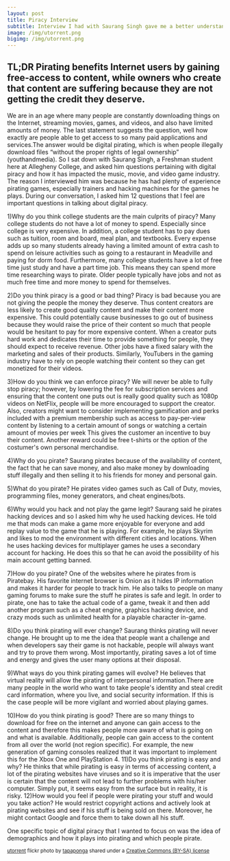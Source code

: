 ```yaml
---
layout: post
title: Piracy Interview
subtitle: Interview I had with Saurang Singh gave me a better understand of how and why people pirate.
image: /img/utorrent.png
bigimg: /img/utorrent.png
---
```

## TL;DR Pirating benefits Internet users by gaining free-access to content, while owners who create that content are suffering because they are not getting the credit they deserve.

We are in an age where many people are constantly downloading things on the Internet, streaming movies, games, and videos, and also have limited amounts of money. The last statement suggests the question, well how exactly are people able to get access to so many paid applications and services.The answer would be digital pirating, which is when people illegally download files “without the proper rights of legal ownership” (youthandmedia). So I sat down with Saurang Singh, a Freshman student here at Allegheny College, and asked him questions pertaining with digital piracy and how it has impacted the music, movie, and video game industry. The reason I interviewed him was because he has had plenty of experience pirating games, especially trainers and hacking machines for the games he plays. During our conversation, I asked him 12 questions that I feel are important questions in talking about digital piracy.


1)Why do you think college students are the main culprits of piracy?
    Many college students do not have a lot of money to spend. Especially since college is very expensive. In addition, a college student has to pay dues such as tuition, room and board, meal plan, and textbooks. Every expense adds up so many students already having a limited amount of extra cash to spend on leisure activities such as going to a restaurant in Meadville and paying for dorm food. Furthermore, many college students have a lot of free time just study and have a part time job. This means they can spend more time researching ways to pirate. Older people typically have jobs and not as much free time and more money to spend for themselves.

2)Do you think piracy is a good or bad thing?
    Piracy is bad because you are not giving the people the money they deserve. Thus content creators are less likely to create good quality content and make their content more expensive. This could potentially cause businesses to go out of business because they would raise the price of their content so much that people would be hesitant to pay for more expensive content. When a creator puts hard work and dedicates their time to provide something for people, they should expect to receive revenue. Other jobs have a fixed salary with the marketing and sales of their products. Similarly, YouTubers in the gaming industry have to rely on people watching their content so they can get monetized for their videos.

3)How do you think we can enforce piracy?
    We will never be able to fully stop piracy; however, by lowering the fee for subscription services and ensuring that the content one puts out is really good quality such as 1080p videos on NetFlix, people will be more encouraged to support the creator. Also, creators might want to consider implementing gamification and perks included with a premium membership such as access to pay-per-view content by listening to a certain amount of songs or watching a certain amount of movies per week This gives the customer an incentive to buy their content. Another reward could be free t-shirts or the option of the costumer's own personal merchandise.

4)Why do you pirate?
    Saurang pirates because of the availability of content, the fact that he can save money, and also make money by downloading stuff illegally and then selling it to his friends for money and personal gain.

5)What do you pirate?
    He pirates video games such as Call of Duty, movies, programming files, money generators, and cheat engines/bots.

6)Why would you hack and not play the game legit?
    Saurang said he pirates hacking devices and so I asked him why he used hacking devices. He told me that mods can make a game more enjoyable for everyone and add replay value to the game that he is playing. For example, he plays Skyrim and likes to mod the environment with different cities and locations. When he uses hacking devices for multiplayer games he uses a secondary account for hacking. He does this so that he can avoid the possibility of his main account getting banned.

7)How do you pirate?
    One of the websites where he pirates from is Piratebay. His favorite internet browser is Onion as it hides IP information and makes it harder for people to track him. He also talks to people on many gaming forums to make sure the stuff he pirates is safe and legit. In order to pirate, one has to take the actual code of a game, tweak it and then add another program such as a cheat engine, graphics hacking device, and crazy mods such as unlimited health for a playable character in-game.

8)Do you think pirating will ever change?
    Saurang thinks pirating will never change. He brought up to me the idea that people want a challenge and when developers say their game is not hackable, people will always want and try to prove them wrong. Most importantly, pirating saves a lot of time and energy and gives the user many options at their disposal.

9)What ways do you think pirating games will evolve?
    He believes that virtual reality will allow the pirating of interpersonal information.There are many people in the world who want to take people's identity and steal credit card information, where you live, and social security information. If this is the case people will be more vigilant and worried about playing games.

10)How do you think pirating is good?
    There are so many things to download for free on the internet and anyone can gain access to the content and therefore this makes people more aware of what is going on and what is available. Additionally, people can gain access to the content from all over the world (not region specific). For example, the new generation of gaming consoles realized that it was important to implement this for the Xbox One and PlayStation 4.
11)Do you think pirating is easy and why?
    He thinks that while pirating is easy in terms of accessing content, a lot of the pirating websites have viruses and so it is imperative that the user is certain that the content will not lead to further problems with his/her computer. Simply put, it seems easy from the surface but in reality, it is risky.
12)How would you feel if people were pirating your stuff and would you take action?
    He would restrict copyright actions and actively look at pirating websites and see if his stuff is being sold on there. Moreover, he might contact Google and force them to take down all his stuff.

One specific topic of digital piracy that I wanted to focus on was the idea of demographics and how it plays into pirating and which people pirate.

<small> <a title="utorrent" href="https://flickr.com/photos/tapaponga/4882557452">utorrent</a> flickr photo by <a href="https://flickr.com/people/tapaponga">tapaponga</a> shared under a <a href="https://creativecommons.org/licenses/by-sa/2.0/">Creative Commons (BY-SA) license</a> </small>
